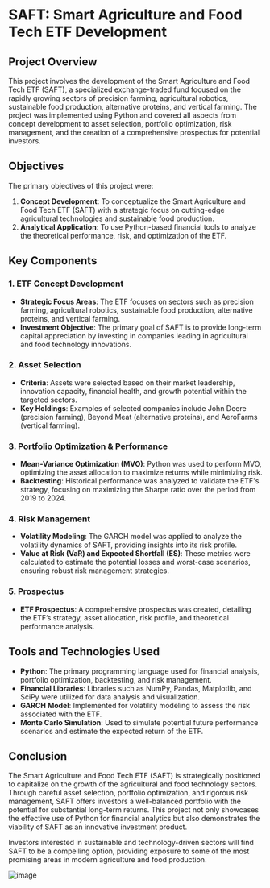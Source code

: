 # SAFT: Smart Agriculture and Food Tech ETF Development

## Project Overview

This project involves the development of the Smart Agriculture and Food Tech ETF (SAFT), a specialized exchange-traded fund focused on the rapidly growing sectors of precision farming, agricultural robotics, sustainable food production, alternative proteins, and vertical farming. The project was implemented using Python and covered all aspects from concept development to asset selection, portfolio optimization, risk management, and the creation of a comprehensive prospectus for potential investors.

## Objectives

The primary objectives of this project were:
1. **Concept Development**: To conceptualize the Smart Agriculture and Food Tech ETF (SAFT) with a strategic focus on cutting-edge agricultural technologies and sustainable food production.
2. **Analytical Application**: To use Python-based financial tools to analyze the theoretical performance, risk, and optimization of the ETF.

## Key Components

### 1. ETF Concept Development
- **Strategic Focus Areas**: The ETF focuses on sectors such as precision farming, agricultural robotics, sustainable food production, alternative proteins, and vertical farming.
- **Investment Objective**: The primary goal of SAFT is to provide long-term capital appreciation by investing in companies leading in agricultural and food technology innovations.

### 2. Asset Selection
- **Criteria**: Assets were selected based on their market leadership, innovation capacity, financial health, and growth potential within the targeted sectors.
- **Key Holdings**: Examples of selected companies include John Deere (precision farming), Beyond Meat (alternative proteins), and AeroFarms (vertical farming).

### 3. Portfolio Optimization & Performance
- **Mean-Variance Optimization (MVO)**: Python was used to perform MVO, optimizing the asset allocation to maximize returns while minimizing risk.
- **Backtesting**: Historical performance was analyzed to validate the ETF's strategy, focusing on maximizing the Sharpe ratio over the period from 2019 to 2024.

### 4. Risk Management
- **Volatility Modeling**: The GARCH model was applied to analyze the volatility dynamics of SAFT, providing insights into its risk profile.
- **Value at Risk (VaR) and Expected Shortfall (ES)**: These metrics were calculated to estimate the potential losses and worst-case scenarios, ensuring robust risk management strategies.

### 5. Prospectus
- **ETF Prospectus**: A comprehensive prospectus was created, detailing the ETF’s strategy, asset allocation, risk profile, and theoretical performance analysis.

## Tools and Technologies Used

- **Python**: The primary programming language used for financial analysis, portfolio optimization, backtesting, and risk management.
- **Financial Libraries**: Libraries such as NumPy, Pandas, Matplotlib, and SciPy were utilized for data analysis and visualization.
- **GARCH Model**: Implemented for volatility modeling to assess the risk associated with the ETF.
- **Monte Carlo Simulation**: Used to simulate potential future performance scenarios and estimate the expected return of the ETF.

## Conclusion

The Smart Agriculture and Food Tech ETF (SAFT) is strategically positioned to capitalize on the growth of the agricultural and food technology sectors. Through careful asset selection, portfolio optimization, and rigorous risk management, SAFT offers investors a well-balanced portfolio with the potential for substantial long-term returns. This project not only showcases the effective use of Python for financial analytics but also demonstrates the viability of SAFT as an innovative investment product.

Investors interested in sustainable and technology-driven sectors will find SAFT to be a compelling option, providing exposure to some of the most promising areas in modern agriculture and food production.

![image](https://github.com/user-attachments/assets/32527b9c-a5c1-4c1d-affa-25d1e89ee190)
